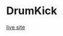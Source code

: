 # DrumKick

[live site](https://drumkick.herokuapp.com)

[welcome page]: https://raw.githubusercontent.com/tocarevmax/DrumKick/master/docs/screenshots/01_welcome.png
